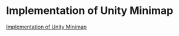 # Implementation of Unity Minimap
[Implementation of Unity Minimap](https://aiwithcloud.com/2022/09/19/implementation_of_unity_minimap/)
